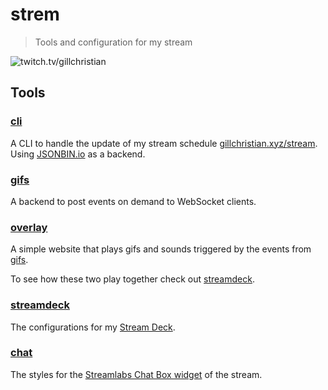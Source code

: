 # strem

> Tools and configuration for my stream

![twitch.tv/gillchristian](https://img.shields.io/badge/twitch.tv-gillchristian-purple?logo=twitch&style=for-the-badge)

## Tools

### [cli](/cli)

A CLI to handle the update of my stream schedule
[gillchristian.xyz/stream](https://gillchristian.xyz/stream). Using
[JSONBIN.io](https://jsonbin.io/) as a backend.

### [gifs](/gifs)

A backend to post events on demand to WebSocket clients.

### [overlay](/overlay)

A simple website that plays gifs and sounds triggered by the events from
[gifs](/gifs).

To see how these two play together check out [streamdeck](/streamdeck).

### [streamdeck](/streamdeck)

The configurations for my [Stream Deck](https://www.elgato.com/en/stream-deck).

### [chat](/chat)

The styles for the
[Streamlabs Chat Box widget](https://streamlabs.com/obs-widgets/chat-box) of the
stream.
